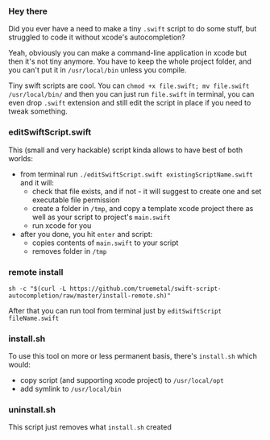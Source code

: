 ### Hey there

Did you ever have a need to make a tiny `.swift` script to do some stuff, but struggled to code it without xcode's autocompletion?

Yeah, obviously you can make a command-line application in xcode but then it's not tiny anymore. You have to keep the whole project folder, and you can't put it in `/usr/local/bin` unless you compile. 

Tiny swift scripts are cool. You can `chmod +x file.swift; mv file.swift /usr/local/bin/` and then you can just run `file.swift` in terminal, you can even drop `.swift` extension and still edit the script in place if you need to tweak something.

### editSwiftScript.swift

This (small and very hackable) script kinda allows to have best of both worlds: 
- from terminal run `./editSwiftScript.swift existingScriptName.swift` and it will:
  - check that file exists, and if not - it will suggest to create one and set executable file permission
  - create a folder in `/tmp`, and copy a template xcode project there as well as your script to project's `main.swift`
  - run xcode for you 
- after you done, you hit `enter` and script:
  - copies contents of `main.swift` to your script
  - removes folder in `/tmp`

### remote install

`sh -c "$(curl -L https://github.com/truemetal/swift-script-autocompletion/raw/master/install-remote.sh)"`

After that you can run tool from terminal just by `editSwiftScript fileName.swift`

### install.sh
  
To use this tool on more or less permanent basis, there's `install.sh` which would: 
- copy script (and supporting xcode project) to `/usr/local/opt`
- add symlink to `/usr/local/bin`

### uninstall.sh

This script just removes what `install.sh` created
